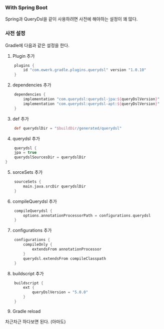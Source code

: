 ### With Spring Boot

Spring과 QueryDsl을 같이 사용하려면 사전에 해야하는 설정이 꽤 많다.

### 사전 설정

Gradle에 다음과 같은 설정을 한다.

1. Plugin 추가

```gradle
    plugins {
        id "com.ewerk.gradle.plugins.querydsl" version "1.0.10"
    }
```

2. dependencies 추가

```gradle
    dependencies {
        implementation "com.querydsl:querydsl-jpa:${queryDslVersion}"
	    implementation "com.querydsl:querydsl-apt:${queryDslVersion}"
    }
```

3. def 추가

```gradle
    def querydslDir = "$buildDir/generated/querydsl"
```

4. querydsl 추가

```gradle
    querydsl {
	jpa = true
	querydslSourcesDir = querydslDir
}
```

5. sorceSets 추가

```gradle
    sourceSets {
	    main.java.srcDir querydslDir
    }
```

6. compileQuerydsl 추가

```gradle
    compileQuerydsl {
        options.annotationProcessorPath = configurations.querydsl
    }
```

7. configurations 추가

```gradle
    configurations {
        compileOnly {
            extendsFrom annotationProcessor
        }
        querydsl.extendsFrom compileClasspath
    }
```

8. buildscript 추가

```gradle
    buildscript {
        ext {
            queryDslVersion = "5.0.0"
        }
    }
```

9.  Gradle reload

차근차근 하다보면 된다. (아마도)

